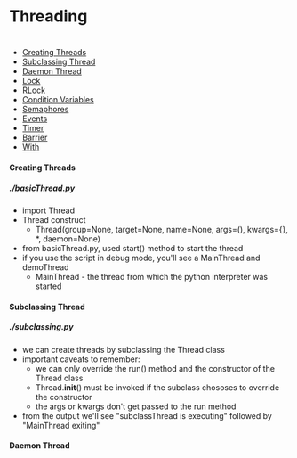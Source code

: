 # Threading
#
- [Creating Threads](#creating-threads)
- [Subclassing Thread](#subclassing-thread)
- [Daemon Thread](#daemon-thread)
- [Lock](#lock)
- [RLock](#rlock)
- [Condition Variables](#condition-variables)
- [Semaphores](#semaphores)
- [Events](#events)
- [Timer](#timer)
- [Barrier](#barrier)
- [With](#with)

#### Creating Threads
##### ./basicThread.py
- import Thread
- Thread construct
    - Thread(group=None, target=None, name=None, args=(), kwargs={}, *, daemon=None)
- from basicThread.py, used start() method to start the thread
- if you use the script in debug mode, you'll see a MainThread and demoThread
    - MainThread - the thread from which the python interpreter was started

#### Subclassing Thread
##### ./subclassing.py
- we can create threads by subclassing the Thread class
- important caveats to remember:
    - we can only override the run() method and the constructor of the Thread class
    - Thread.__init__() must be invoked if the subclass chososes to override the constructor
    - the args or kwargs don't get passed to the run method
- from the output we'll see "subclassThread is executing" followed by "MainThread exiting"

#### Daemon Thread